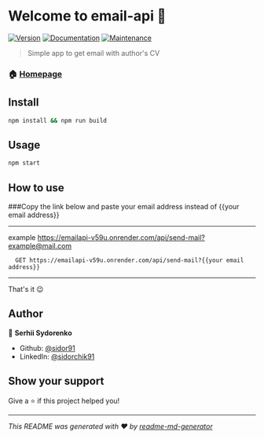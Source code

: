 # Welcome to email-api 👋
[![Version](https://img.shields.io/npm/v/email-api.svg)](https://www.npmjs.com/package/email-api)
[![Documentation](https://img.shields.io/badge/documentation-yes-brightgreen.svg)](https://github.com/sidor91/EmailApi#readme)
[![Maintenance](https://img.shields.io/badge/Maintained%3F-yes-green.svg)](https://github.com/sidor91/EmailApi/graphs/commit-activity)

> Simple app to get email with author's CV

### 🏠 [Homepage](https://github.com/sidor91/EmailApi#readme)

## Install

```sh
npm install && npm run build
```

## Usage

```sh
npm start
```

## How to use 

###Copy the link below and paste your email address instead of {{your email address}} 

***
example https://emailapi-v59u.onrender.com/api/send-mail?example@mail.com

```http
  GET https://emailapi-v59u.onrender.com/api/send-mail?{{your email address}}
```

***
That's it 😉


## Author

👤 **Serhii Sydorenko**

* Github: [@sidor91](https://github.com/sidor91)
* LinkedIn: [@sidorchik91](https://linkedin.com/in/sidorchik91)

## Show your support

Give a ⭐️ if this project helped you!


***
_This README was generated with ❤️ by [readme-md-generator](https://github.com/kefranabg/readme-md-generator)_